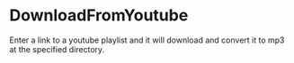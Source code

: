 # DownloadFromYoutube
Enter a link to a youtube playlist and it will download and convert it to mp3 at the specified directory.
